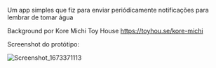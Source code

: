 Um app simples que fiz para enviar periódicamente notificações para lembrar de tomar água

Background por Kore Michi
Toy House https://toyhou.se/kore-michi

Screenshot do protótipo:

![Screenshot_1673371113](https://user-images.githubusercontent.com/74992013/211620244-da816b46-69dc-4903-84e7-4e173a0f48cb.png)
